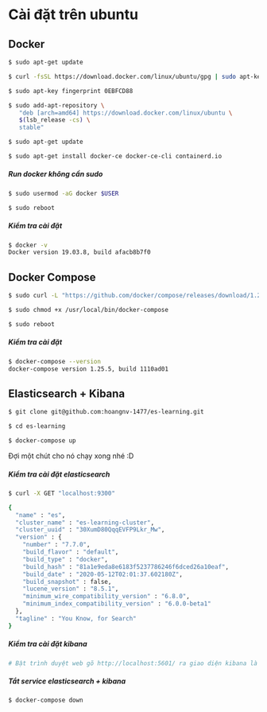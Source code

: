 # Cài đặt trên ubuntu

## Docker

```bash
$ sudo apt-get update

$ curl -fsSL https://download.docker.com/linux/ubuntu/gpg | sudo apt-key add -

$ sudo apt-key fingerprint 0EBFCD88

$ sudo add-apt-repository \
   "deb [arch=amd64] https://download.docker.com/linux/ubuntu \
   $(lsb_release -cs) \
   stable"

$ sudo apt-get update

$ sudo apt-get install docker-ce docker-ce-cli containerd.io
```

##### Run docker không cần sudo

```bash
$ sudo usermod -aG docker $USER

$ sudo reboot
```

##### Kiểm tra cài đặt

```bash
$ docker -v
Docker version 19.03.8, build afacb8b7f0
```

## Docker Compose

```bash
$ sudo curl -L "https://github.com/docker/compose/releases/download/1.25.5/docker-compose-$(uname -s)-$(uname -m)" -o /usr/local/bin/docker-compose

$ sudo chmod +x /usr/local/bin/docker-compose

$ sudo reboot
```

##### Kiểm tra cài đặt 

```bash
$ docker-compose --version
docker-compose version 1.25.5, build 1110ad01
```

## Elasticsearch + Kibana

```bash
$ git clone git@github.com:hoangnv-1477/es-learning.git

$ cd es-learning

$ docker-compose up
```
Đợi một chút cho nó chạy xong nhé :D

##### Kiểm tra cài đặt elasticsearch

```bash
$ curl -X GET "localhost:9300"

{
  "name" : "es",
  "cluster_name" : "es-learning-cluster",
  "cluster_uuid" : "30XumD80QqqEVFP9Lkr_Mw",
  "version" : {
    "number" : "7.7.0",
    "build_flavor" : "default",
    "build_type" : "docker",
    "build_hash" : "81a1e9eda8e6183f5237786246f6dced26a10eaf",
    "build_date" : "2020-05-12T02:01:37.602180Z",
    "build_snapshot" : false,
    "lucene_version" : "8.5.1",
    "minimum_wire_compatibility_version" : "6.8.0",
    "minimum_index_compatibility_version" : "6.0.0-beta1"
  },
  "tagline" : "You Know, for Search"
}
```
##### Kiểm tra cài đặt kibana

```bash
# Bật trình duyệt web gõ http://localhost:5601/ ra giao diện kibana là ok
```
##### Tắt service elasticsearch + kibana

```bash
$ docker-compose down
```